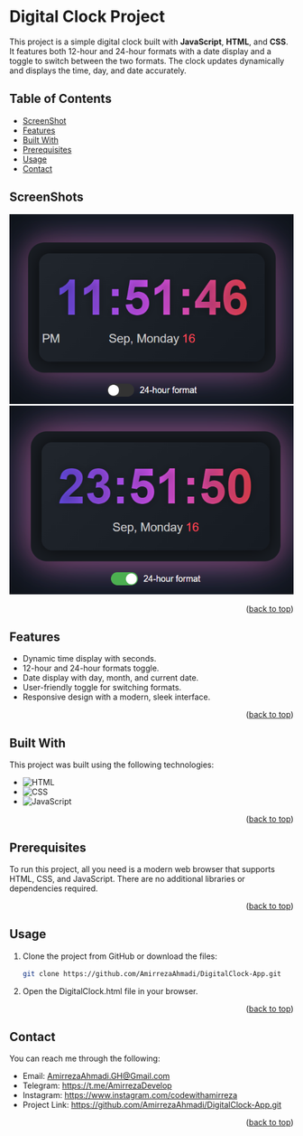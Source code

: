 # Digital Clock Project

This project is a simple digital clock built with **JavaScript**, **HTML**, and **CSS**. It features both 12-hour and 24-hour formats with a date display and a toggle to switch between the two formats. The clock updates dynamically and displays the time, day, and date accurately.

## Table of Contents
- [ScreenShot](#screenshot)
- [Features](#features)
- [Built With](#built-with)
- [Prerequisites](#prerequisites)
- [Usage](#usage)
- [Contact](#contact)

## ScreenShots

![Digital Clock Preview1](example/DigitalClock1.png)
![Digital Clock Preview2](example/DigitalClock2.png)

<p align="right">(<a href="#table-of-contents">back to top</a>)</p>

## Features

- Dynamic time display with seconds.
- 12-hour and 24-hour formats toggle.
- Date display with day, month, and current date.
- User-friendly toggle for switching formats.
- Responsive design with a modern, sleek interface.

<p align="right">(<a href="#table-of-contents">back to top</a>)</p>

## Built With

This project was built using the following technologies:

* ![HTML](https://img.shields.io/badge/-HTML5-orange)
* ![CSS](https://img.shields.io/badge/-CSS3-blue)
* ![JavaScript](https://img.shields.io/badge/-JavaScript-yellow)

<p align="right">(<a href="#table-of-contents">back to top</a>)</p>

## Prerequisites

To run this project, all you need is a modern web browser that supports HTML, CSS, and JavaScript. There are no additional libraries or dependencies required.

<p align="right">(<a href="#table-of-contents">back to top</a>)</p>

## Usage

1. Clone the project from GitHub or download the files:
   ```bash
   git clone https://github.com/AmirrezaAhmadi/DigitalClock-App.git
   
2. Open the DigitalClock.html file in your browser.

<p align="right">(<a href="#table-of-contents">back to top</a>)</p>

## Contact

You can reach me through the following:

* Email: AmirrezaAhmadi.GH@Gmail.com
* Telegram: https://t.me/AmirrezaDevelop
* Instagram: https://www.instagram.com/codewithamirreza
* Project Link: https://github.com/AmirrezaAhmadi/DigitalClock-App.git

<p align="right">(<a href="#table-of-contents">back to top</a>)</p>

